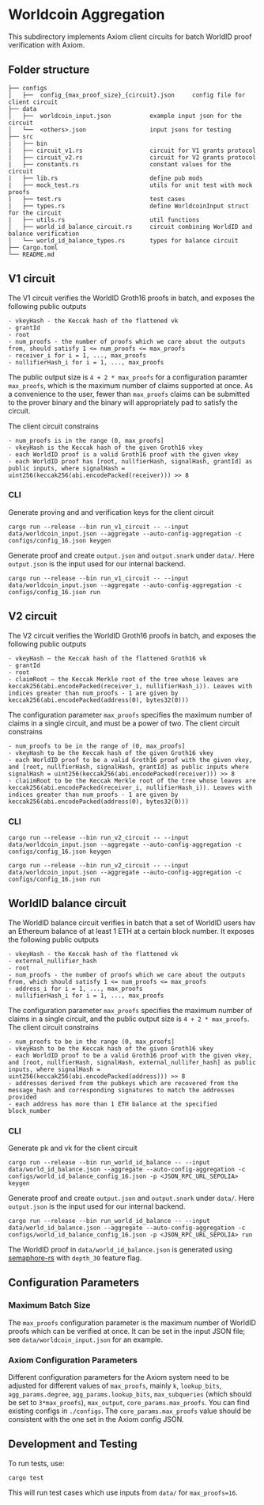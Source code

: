 # Worldcoin Aggregation

This subdirectory implements Axiom client circuits for batch WorldID proof verification with Axiom.

## Folder structure

```
├── configs
│   ├──  config_{max_proof_size}_{circuit}.json     config file for client circuit
├── data
│   ├──  worldcoin_input.json           example input json for the circuit
│   └──  <others>.json                  input jsons for testing
├── src
|   ├── bin
|   ├── circuit_v1.rs                   circuit for V1 grants protocol
|   ├── circuit_v2.rs                   circuit for V2 grants protocol
|   ├── constants.rs                    constant values for the circuit
|   ├── lib.rs                          define pub mods
|   ├── mock_test.rs                    utils for unit test with mock proofs
|   ├── test.rs                         test cases
|   ├── types.rs                        define WorldcoinInput struct for the circuit
|   ├── utils.rs                        util functions
│   ├── world_id_balance_circuit.rs     circuit combining WorldID and balance verification
│   └── world_id_balance_types.rs       types for balance circuit
├── Cargo.toml
└── README.md
```

## V1 circuit

The V1 circuit verifies the WorldID Groth16 proofs in batch, and exposes the following public outputs

```
- vkeyHash - the Keccak hash of the flattened vk
- grantId
- root
- num_proofs - the number of proofs which we care about the outputs from, should satisfy 1 <= num_proofs <= max_proofs
- receiver_i for i = 1, ..., max_proofs
- nullifierHash_i for i = 1, ..., max_proofs
```

The public output size is `4 + 2 * max_proofs` for a configuration paramter `max_proofs`, which is the maximum number of claims supported at once. As a convenience to the user, fewer than `max_proofs` claims can be submitted to the prover binary and the binary will appropriately pad to satisfy the circuit.

The client circuit constrains

```
- num_proofs is in the range (0, max_proofs]
- vkeyHash is the Keccak hash of the given Groth16 vkey
- each WorldID proof is a valid Groth16 proof with the given vkey
- each WorldID proof has [root, nullfierHash, signalHash, grantId] as public inputs, where signalHash = uint256(keccak256(abi.encodePacked(receiver))) >> 8
```

### CLI

Generate proving and and verification keys for the client circuit

```
cargo run --release --bin run_v1_circuit -- --input data/worldcoin_input.json --aggregate --auto-config-aggregation -c configs/config_16.json keygen
```

Generate proof and create `output.json` and `output.snark` under `data/`. Here `output.json` is the input used for our internal backend.

```
cargo run --release --bin run_v1_circuit -- --input data/worldcoin_input.json --aggregate --auto-config-aggregation -c configs/config_16.json run
```

## V2 circuit

The V2 circuit verifies the WorldID Groth16 proofs in batch, and exposes the following public outputs

```
- vkeyHash – the Keccak hash of the flattened Groth16 vk
- grantId
- root
- claimRoot – the Keccak Merkle root of the tree whose leaves are keccak256(abi.encodePacked(receiver_i, nullifierHash_i)). Leaves with indices greater than num_proofs - 1 are given by keccak256(abi.encodePacked(address(0), bytes32(0)))
```

The configuration parameter `max_proofs` specifies the maximum number of claims in a single circuit, and must be a power of two. The client circuit constrains

```
- num_proofs to be in the range of (0, max_proofs]
- vkeyHash to be the Keccak hash of the given Groth16 vkey
- each WorldID proof to be a valid Groth16 proof with the given vkey, and [root, nullfierHash, signalHash, grantId] as public inputs where signalHash = uint256(keccak256(abi.encodePacked(receiver))) >> 8
- claiimRoot to be the Keccak Merkle root of the tree whose leaves are keccak256(abi.encodePacked(receiver_i, nullifierHash_i)). Leaves with indices greater than num_proofs - 1 are given by keccak256(abi.encodePacked(address(0), bytes32(0)))
```

### CLI

```
cargo run --release --bin run_v2_circuit -- --input data/worldcoin_input.json --aggregate --auto-config-aggregation -c configs/config_16.json keygen

cargo run --release --bin run_v2_circuit -- --input data/worldcoin_input.json --aggregate --auto-config-aggregation -c configs/config_16.json run
```

## WorldID balance circuit

The WorldID balance circuit verifies in batch that a set of WorldID users hav an Ethereum balance of at least 1 ETH at a certain block number. It exposes the following public outputs

```
- vkeyHash - the Keccak hash of the flattened vk
- external_nullifier_hash
- root
- num_proofs - the number of proofs which we care about the outputs from, which should satisfy 1 <= num_proofs <= max_proofs
- address_i for i = 1, ..., max_proofs
- nullifierHash_i for i = 1, ..., max_proofs
```

The configuration parameter `max_proofs` specifies the maximum number of claims in a single circuit, and the public output size is `4 + 2 * max_proofs`. The client circuit constrains

```
- num_proofs to be in the range (0, max_proofs]
- vkeyHash to be the Keccak hash of the given Groth16 vkey
- each WorldID proof to be a valid Groth16 proof with the given vkey, and [root, nullfierHash, signalHash, external_nullifer_hash] as public inputs, where signalHash = uint256(keccak256(abi.encodePacked(address))) >> 8
- addresses derived from the pubkeys which are recovered from the message_hash and corresponding signatures to match the addresses provided
- each address has more than 1 ETH balance at the specified block_number
```

### CLI

Generate pk and vk for the client circuit

```
cargo run --release --bin run_world_id_balance -- --input data/world_id_balance.json --aggregate --auto-config-aggregation -c configs/world_id_balance_config_16.json -p <JSON_RPC_URL_SEPOLIA> keygen
```

Generate proof and create `output.json` and `output.snark` under `data/`. Here `output.json` is the input used for our internal backend.

```
cargo run --release --bin run_world_id_balance -- --input data/world_id_balance.json --aggregate --auto-config-aggregation -c configs/world_id_balance_config_16.json -p <JSON_RPC_URL_SEPOLIA> run
```

The WorldID proof in `data/world_id_balance.json` is generated using [semaphore-rs](https://github.com/worldcoin/semaphore-rs) with `depth_30` feature flag.

## Configuration Parameters

### Maximum Batch Size

The `max_proofs` configuration parameter is the maximum number of WorldID proofs which can be verified at once. It can be set in the input JSON file; see `data/worldcoin_input.json` for an example.

### Axiom Configuration Parameters

Different configuration parameters for the Axiom system need to be adjusted for different values of `max_proofs`, mainly `k`, `lookup_bits`, `agg_params.degree`, `agg_params.lookup_bits`, `max_subqueries` (which should be set to `3*max_proofs`), `max_output`, `core_params.max_proofs`. You can find existing configs in `./configs`. The `core_params.max_proofs` value should be consistent with the one set in the Axiom config JSON.

## Development and Testing

To run tests, use:

```
cargo test
```

This will run test cases which use inputs from `data/` for `max_proofs=16`.
